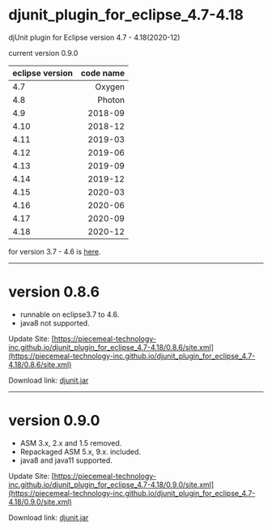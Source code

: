# djunit_plugin_for_eclipse_4.7-4.18
djUnit plugin for Eclipse version 4.7 - 4.18(2020-12)  

current version 0.9.0

|eclipse version|code name|
|:--|--:|
|4.7|Oxygen|
|4.8|Photon|
|4.9|2018-09|
|4.10|2018-12|
|4.11|2019-03|
|4.12|2019-06|
|4.13|2019-09|
|4.14|2019-12|
|4.15|2020-03|
|4.16|2020-06|
|4.17|2020-09|
|4.18|2020-12|

for version 3.7 - 4.6 is [here](https://piecemeal-technology-inc.github.io/djunit_plugin_for_eclipse_3.7-4.6/).

---

# version 0.8.6
- runnable on eclipse3.7 to 4.6.
- java8 not supported.

Update Site: [https://piecemeal-technology-inc.github.io/djunit_plugin_for_eclipse_4.7-4.18/0.8.6/site.xml](https://piecemeal-technology-inc.github.io/djunit_plugin_for_eclipse_4.7-4.18/0.8.6/site.xml)

Download link: [djunit.jar](https://piecemeal-technology-inc.github.io/djunit_plugin_for_eclipse_4.7-4.18/0.8.6/djunit-0.8.6.jar)

---

# version 0.9.0
- ASM 3.x, 2.x and 1.5 removed.
- Repackaged ASM 5.x, 9.x. included.
- java8 and java11 supported.

Update Site: [https://piecemeal-technology-inc.github.io/djunit_plugin_for_eclipse_4.7-4.18/0.9.0/site.xml](https://piecemeal-technology-inc.github.io/djunit_plugin_for_eclipse_4.7-4.18/0.9.0/site.xml)

Download link: [djunit.jar](https://piecemeal-technology-inc.github.io/djunit_plugin_for_eclipse_4.7-4.18/0.9.0/djunit-0.9.0.jar)
